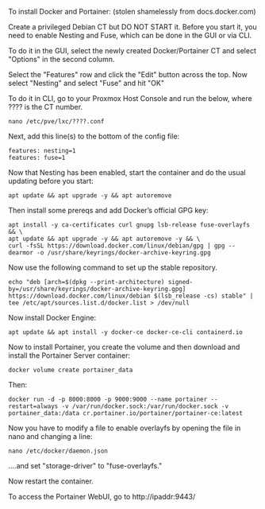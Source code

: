To install Docker and Portainer: (stolen shamelessly from docs.docker.com)

Create a privileged Debian CT but DO NOT START it.  Before you start it, you need to enable Nesting and Fuse, which can be done in the GUI or via CLI.

To do it in the GUI, select the newly created Docker/Portainer CT and select "Options" in the second column.

Select the "Features" row and click the "Edit" button across the top.  Now select "Nesting" and select "Fuse" and hit "OK"


To do it in CLI, go to your Proxmox Host Console and run the below, where ???? is the CT number.
	
	nano /etc/pve/lxc/????.conf

Next, add this line(s) to the bottom of the config file:
	
	features: nesting=1
	features: fuse=1
	
Now that Nesting has been enabled, start the container and do the usual updating before you start:
	
	apt update && apt upgrade -y && apt autoremove

Then install some prereqs and add Docker’s official GPG key:
	
	apt install -y ca-certificates curl gnupg lsb-release fuse-overlayfs && \
	apt update && apt upgrade -y && apt autoremove -y && \
	curl -fsSL https://download.docker.com/linux/debian/gpg | gpg --dearmor -o /usr/share/keyrings/docker-archive-keyring.gpg

Now use the following command to set up the stable repository.
	
	echo "deb [arch=$(dpkg --print-architecture) signed-by=/usr/share/keyrings/docker-archive-keyring.gpg] https://download.docker.com/linux/debian $(lsb_release -cs) stable" | tee /etc/apt/sources.list.d/docker.list > /dev/null

Now install Docker Engine:
	
	apt update && apt install -y docker-ce docker-ce-cli containerd.io

Now to install Portainer, you create the volume and then download and install the Portainer Server container:
	
	docker volume create portainer_data
Then:

	docker run -d -p 8000:8000 -p 9000:9000 --name portainer --restart=always -v /var/run/docker.sock:/var/run/docker.sock -v portainer_data:/data cr.portainer.io/portainer/portainer-ce:latest
	    
	    
Now you have to modify a file to enable overlayfs by opening the file in nano and changing a line:

	nano /etc/docker/daemon.json
	
....and set "storage-driver" to "fuse-overlayfs."

Now restart the container.

To access the Portainer WebUI, go to http://ipaddr:9443/
